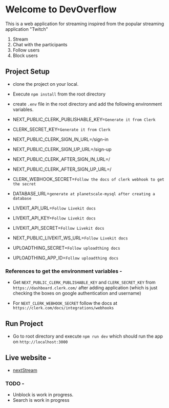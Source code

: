 # Welcome to DevOverflow

This is a web application for streaming inspired from the popular streaming application "Twitch"

1. Stream
2. Chat with the participants
3. Follow users
4. Block users

## Project Setup

- clone the project on your local.
- Execute `npm install` from the root directory
- create `.env` file in the root directory and add the following environment variables.

- NEXT_PUBLIC_CLERK_PUBLISHABLE_KEY=`Generate it from Clerk`
- CLERK_SECRET_KEY=`Generate it from Clerk`

- NEXT_PUBLIC_CLERK_SIGN_IN_URL=/sign-in
- NEXT_PUBLIC_CLERK_SIGN_UP_URL=/sign-up
- NEXT_PUBLIC_CLERK_AFTER_SIGN_IN_URL=/
- NEXT_PUBLIC_CLERK_AFTER_SIGN_UP_URL=/
- CLERK_WEBHOOK_SECRET=`Follow the docs of clerk webhook to get the secret`

- DATABASE_URL=`generate at planetscale-mysql after creating a database`

- LIVEKIT_API_URL=`Follow Livekit docs`
- LIVEKIT_API_KEY=`Follow Livekit docs`
- LIVEKIT_API_SECRET=`Follow Livekit docs`
- NEXT_PUBLIC_LIVEKIT_WS_URL=`Follow Livekit docs`

- UPLOADTHING_SECRET=`Follow uploadthing docs`
- UPLOADTHING_APP_ID=`Follow uploadthing docs`

### References to get the environment variables -

- Get `NEXT_PUBLIC_CLERK_PUBLISHABLE_KEY` and `CLERK_SECRET_KEY` from `https://dashboard.clerk.com/` after adding application (which is just checking the boxes on google authentication and username)

- For `NEXT_CLERK_WEBHOOK_SECRET` follow the docs at `https://clerk.com/docs/integrations/webhooks`

## Run Project

- Go to root directory and execute `npm run dev` which should run the app on `http://localhost:3000`

## Live website -

- [nextStream](https://next-stream-eight.vercel.app/)

### TODO -

- Unblock is work in progress.
- Search is work in progress
